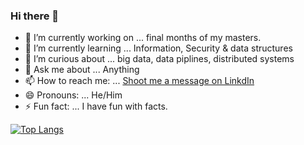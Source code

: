 ### Hi there 👋

- 🔭 I’m currently working on ... final months of my masters.
- 🌱 I’m currently learning ... Information, Security & data structures
- 🤔 I’m curious about ... big data, data piplines, distributed systems
- 💬 Ask me about ... Anything
- 📫 How to reach me: ... [Shoot me a message on LinkdIn](https://www.linkedin.com/in/hassanajaj/)
- 😄 Pronouns: ... He/Him
- ⚡ Fun fact: ... I have fun with facts.

[![Top Langs](https://github-readme-stats.vercel.app/api/top-langs/?username=CatLuvrHass&layout=compact)](https://github.com/CatLuvrHass/github-readme-stats)

